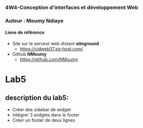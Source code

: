 ### 4W4-Conception d'interfaces et développement Web
### Auteur : Moumy Ndiaye
#### Liens de référence
- Site sur le serveur web distant **siteground**
  - https://cidweb37.sg-host.com/
- Github **NMoumy**
  - https://github.com/NMoumy

# Lab5
## description du lab5:
- Créer des sidebar de widget
- Intégrer 3 widgets dans le footer
- Créer un footer de deux lignes
